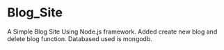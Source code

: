 # Blog_Site
A Simple Blog Site Using Node.js framework.
Added create new blog and delete blog function.
Databased used is mongodb.

